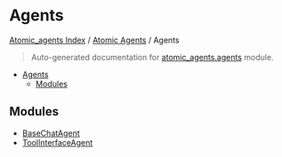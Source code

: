 # Agents

[Atomic_agents Index](../../README.md#atomic_agents-index) / [Atomic Agents](../index.md#atomic-agents) / Agents

> Auto-generated documentation for [atomic_agents.agents](../../../../atomic_agents/agents/__init__.py) module.

- [Agents](#agents)
  - [Modules](#modules)

## Modules

- [BaseChatAgent](./base_chat_agent.md)
- [ToolInterfaceAgent](./tool_interface_agent.md)